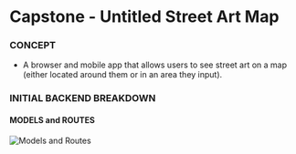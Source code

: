 # Capstone - Untitled Street Art Map

### CONCEPT
* A browser and mobile app that allows users to see street art on a map (either located around them or in an area they input). 

### INITIAL BACKEND BREAKDOWN
#### MODELS and ROUTES
![Models and Routes](https://i.imgur.com/6EEL49j.png)